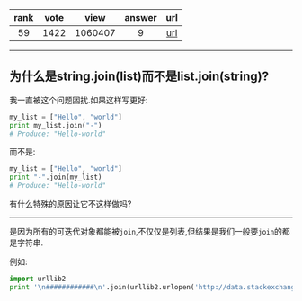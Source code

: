 
| rank | vote | view | answer | url |
|:-:|:-:|:-:|:-:|:-:|
|59|1422|1060407|9| [url](http://stackoverflow.com/questions/493819/python-join-why-is-it-string-joinlist-instead-of-list-joinstring) |
***

## 为什么是string.join(list)而不是list.join(string)?

我一直被这个问题困扰.如果这样写更好:

```python
my_list = ["Hello", "world"]
print my_list.join("-")
# Produce: "Hello-world"
```

而不是:

```python
my_list = ["Hello", "world"]
print "-".join(my_list)
# Produce: "Hello-world"
```

有什么特殊的原因让它不这样做吗?

***

是因为所有的可迭代对象都能被`join`,不仅仅是列表,但结果是我们一般要`join`的都是字符串.

例如:

```python
import urllib2
print '\n############\n'.join(urllib2.urlopen('http://data.stackexchange.com/users/7095'))
```